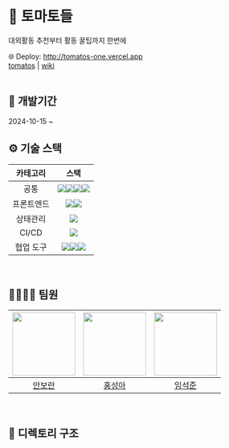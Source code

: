 
# 🍅 토마토들

대외활동 추천부터 활동 꿀팁까지 한번에 </br>

🌐 Deploy: http://tomatos-one.vercel.app </br>
<a href="/">tomatos</a> | <a href='https://github.com/toktokhan-tomato/tomatos/wiki'>wiki</a>
<br>
<br>
## 📅 개발기간

2024-10-15 ~ 
<br>

## ⚙️ 기술 스택

|  카테고리  |                                                                                                                                                                                                 스택                                                                                                                                                                                                 |
| :--------: | :--------------------------------------------------------------------------------------------------------------------------------------------------------------------------------------------------------------------------------------------------------------------------------------------------------------------------------------------------------------------------------------------------: |
|공통|<img src="https://img.shields.io/badge/Prettier-F7B93E?style=flat&logo=Prettier&logoColor=white" /><img src="https://img.shields.io/badge/StyleLint-263238?style=flat&logo=StyleLint&logoColor=white" /><img src="https://img.shields.io/badge/EsLint-4B32C3?style=flat&logo=EsLint&logoColor=white" /><img src="https://img.shields.io/badge/npm-CB3837?style=flat&logo=npm&logoColor=white" />|
|프론트엔드|<img src="https://img.shields.io/badge/Next-black?style=for-the-badge&logo=next.js&logoColor=white" /><img src="https://img.shields.io/badge/tailwindcss-%2338B2AC.svg?style=for-the-badge&logo=tailwind-css&logoColor=white" />|
|상태관리|<img src="https://img.shields.io/badge/%F0%9F%90%BB%20zustand-D0936D" />|
|CI/CD|<img src="https://img.shields.io/badge/Github Actions-2088FF?style=flat&logo=githubactions&logoColor=white" />|
|협업 도구|<img src="https://img.shields.io/badge/Github-181717?style=flat&logo=github&logoColor=white" /><img src="https://img.shields.io/badge/Discord-5865F2?style=flat&logo=discord&logoColor=white" /><img src="https://img.shields.io/badge/Notion-000000?style=flat&logo=notion&logoColor=white" />|                                       |

<br>

## 👨‍👨‍👧‍👧 팀원

| <img src="https://avatars.githubusercontent.com/u/51261847?v=4" width="125PX" height="125PX"> | <img src="https://avatars.githubusercontent.com/u/98681659?v=4" width="125PX" height="125PX"> | <img src="https://avatars.githubusercontent.com/u/122259127?v=4" width="125PX" height="125PX"> |
| :---: | :---: | :---: |
| [안보란](https://github.com/onblana) | [홍성아](https://github.com/Miaash) | [임석준](https://github.com/SJvaca30) |
<br />

## 📂 디렉토리 구조

```

```
